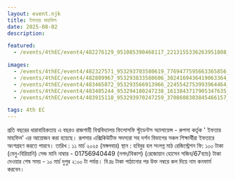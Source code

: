 ```yaml
---
layout: event.njk
title: ইফতার মাহফিল
date: 2025-08-02
description: 

featured:
  - /events/4thEC/event4/482276129_951085390468117_2213155336263951808_n.jpg 

images:
  - /events/4thEC/event4/482327571_953293703580619_7769477595663365856_n.jpg 
  - /events/4thEC/event4/482809967_953293833580606_3024169436419063364_n.jpg 
  - /events/4thEC/event4/483465872_953293566913966_2245542753993964464_n.jpg 
  - /events/4thEC/event4/483485244_953294180247238_1613843717905347635_n.jpg 
  - /events/4thEC/event4/483915118_953293970247259_3708608303845466157_n.jpg

tags: 4th EC
---
```

প্রতি বছরের ধারাবাহিকতায় এ বছরও রাজশাহী বিশ্ববিদ্যালয় ফিলোসফি স্টুডেন্টস অ্যালায়েন্স - রুপসা কর্তৃক ' ইফতার মাহফিল' এর আয়োজন করা হয়েছে। 
রূপসার এক্সিকিউটিভ সদস্যরা সহ দর্শন বিভাগের সকল শিক্ষার্থীরা ইফতারে অংশগ্রহণ করতে পারবে।
তারিখ : ১১ মার্চ ২০২৫ (মঙ্গলবার)
স্থান : হবিবুর হল সংলগ্ন মাঠ
রেজিস্ট্রেশন ফি: ১০০ টাকা (মেনু-বিরিয়ানি)
সেন্ড মানি নাম্বার - 01756940449 (নগদ/বিকাশ) (রেজোয়ান হোসেন সজিব/67ব্যাচ)
টাকা দেওয়ার শেষ সময় - ১০ মার্চ দুপুর ২:০০ টা পর্যন্ত।
বি দ্রঃ টাকা পাঠানোর পর উক্ত নম্বরে কল দিয়ে নাম কনফার্ম করবেন।